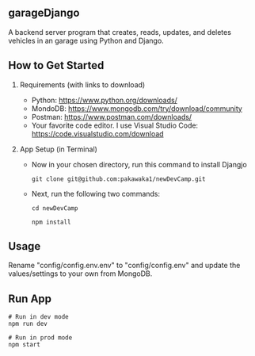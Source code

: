 ## garageDjango
A backend server program that creates, reads, updates, and deletes vehicles in an garage using Python and Django.

## How to Get Started 

1.  Requirements (with links to download)

    - Python: https://www.python.org/downloads/
    - MondoDB: https://www.mongodb.com/try/download/community
    - Postman: https://www.postman.com/downloads/
    - Your favorite code editor. I use Visual Studio Code: https://code.visualstudio.com/download

2.  App Setup (in Terminal)

    - Now in your chosen directory, run this command to install Djangjo

      `git clone git@github.com:pakawaka1/newDevCamp.git`

    - Next, run the following two commands:

      `cd newDevCamp`

      `npm install`

## Usage

Rename "config/config.env.env" to "config/config.env" and update the values/settings to your own from MongoDB.

## Run App

```
# Run in dev mode
npm run dev

# Run in prod mode
npm start
```

